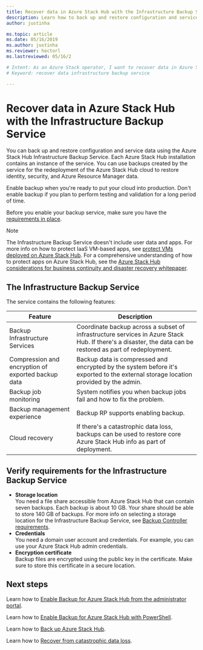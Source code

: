 ```yaml
---
title: Recover data in Azure Stack Hub with the Infrastructure Backup Service 
description: Learn how to back up and restore configuration and service data in Azure Stack Hub using the Infrastructure Backup Service.
author: justinha

ms.topic: article
ms.date: 05/16/2019
ms.author: justinha
ms.reviewer: hectorl
ms.lastreviewed: 05/16/2

# Intent: As an Azure Stack operator, I want to recover data in Azure Stack with the Infrastructure Backup Service in case of disaster.
# Keyword: recover data infrastructure backup service

---
```


# Recover data in Azure Stack Hub with the Infrastructure Backup Service

You can back up and restore configuration and service data using the Azure Stack Hub Infrastructure Backup Service. Each Azure Stack Hub installation contains an instance of the service. You can use backups created by the service for the redeployment of the Azure Stack Hub cloud to restore identity, security, and Azure Resource Manager data.

Enable backup when you're ready to put your cloud into production. Don't enable backup if you plan to perform testing and validation for a long period of time.

Before you enable your backup service, make sure you have the [requirements in place](#verify-requirements-for-the-infrastructure-backup-service).

> [!Note]  
> The Infrastructure Backup Service doesn't include user data and apps. For more info on how to protect IaaS VM-based apps, see [protect VMs deployed on Azure Stack Hub](../user/azure-stack-manage-vm-protect.md). For a comprehensive understanding of how to protect apps on Azure Stack Hub, see the [Azure Stack Hub considerations for business continuity and disaster recovery whitepaper](https://aka.ms/azurestackbcdrconsiderationswp).

## The Infrastructure Backup Service

The service contains the following features:

| Feature                                            | Description                                                                                                                                                |
|----------------------------------------------------|------------------------------------------------------------------------------------------------------------------------------------------------------------|
| Backup Infrastructure Services                     | Coordinate backup across a subset of infrastructure services in Azure Stack Hub. If there's a disaster, the data can be restored as part of redeployment. |
| Compression and encryption of exported backup data | Backup data is compressed and encrypted by the system before it's exported to the external storage location provided by the admin.                |
| Backup job monitoring                              | System notifies you when backup jobs fail and how to fix the problem.                                                                                                |
| Backup management experience                       | Backup RP supports enabling backup.                                                                                                                         |
| Cloud recovery                                     | If there's a catastrophic data loss, backups can be used to restore core Azure Stack Hub info as part of deployment.                                 |

## Verify requirements for the Infrastructure Backup Service

- **Storage location**  
  You need a file share accessible from Azure Stack Hub that can contain seven backups. Each backup is about 10 GB. Your share should be able to store 140 GB of backups. For more info on selecting a storage location for the Infrastructure Backup Service, see [Backup Controller requirements](azure-stack-backup-reference.md#backup-controller-requirements).
- **Credentials**  
  You need a domain user account and credentials. For example, you can use your Azure Stack Hub admin credentials.
- **Encryption certificate**  
  Backup files are encrypted using the public key in the certificate. Make sure to store this certificate in a secure location. 


## Next steps

Learn how to [Enable Backup for Azure Stack Hub from the administrator portal](azure-stack-backup-enable-backup-console.md).

Learn how to [Enable Backup for Azure Stack Hub with PowerShell](azure-stack-backup-enable-backup-powershell.md).

Learn how to [Back up Azure Stack Hub](azure-stack-backup-back-up-azure-stack.md).

Learn how to [Recover from catastrophic data loss](azure-stack-backup-recover-data.md).
